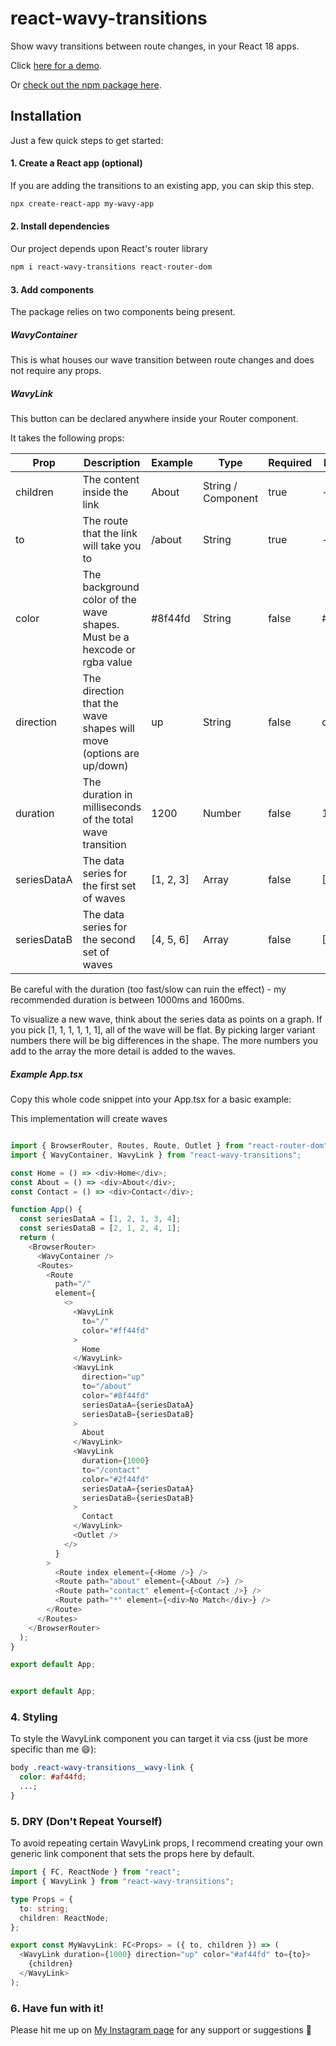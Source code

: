 # react-wavy-transitions

Show wavy transitions between route changes, in your React 18 apps.

Click [here for a demo](https://waves.frontendjoe.com/).

Or [check out the npm package here](https://www.npmjs.com/package/react-wavy-transitions).

## Installation

Just a few quick steps to get started:

#### 1. Create a React app (optional)

If you are adding the transitions to an existing app, you can skip this step.

```sh
npx create-react-app my-wavy-app
```

#### 2. Install dependencies

Our project depends upon React's router library

```sh
npm i react-wavy-transitions react-router-dom
```

#### 3. Add components

The package relies on two components being present.

##### WavyContainer

This is what houses our wave transition between route changes and does not require any props.

##### WavyLink

This button can be declared anywhere inside your Router component.

It takes the following props:

| Prop        | Description                                                              | Example | Type               | Required | Default   |
| ----------- | ------------------------------------------------------------------------ | ------- | ------------------ | -------- | --------- |
| children    | The content inside the link                                              | About   | String / Component | true     | -         |
| to          | The route that the link will take you to                                 | /about  | String             | true     | -         |
| color       | The background color of the wave shapes. Must be a hexcode or rgba value | #8f44fd | String             | false    | #8f44fd   |
| direction   | The direction that the wave shapes will move (options are up/down)       | up      | String             | false    | down      |
| duration    | The duration in milliseconds of the total wave transition                | 1200    | Number             | false    | 1500      |
| seriesDataA | The data series for the first set of waves                               | [1, 2, 3] | Array            | false    | [1, 2, 3] |
| seriesDataB | The data series for the second set of waves                              | [4, 5, 6] | Array            | false    | [4, 5, 6] |


Be careful with the duration (too fast/slow can ruin the effect) - my recommended duration is between 1000ms and 1600ms.

To visualize a new wave, think about the series data as points on a graph. If you pick [1, 1, 1, 1, 1, 1], all of the wave will be flat.
By picking larger variant numbers there will be big differences in the shape. 
The more numbers you add to the array the more detail is added to the waves.

##### Example App.tsx

Copy this whole code snippet into your App.tsx for a basic example:

This implementation will create waves 

```typescript

import { BrowserRouter, Routes, Route, Outlet } from "react-router-dom";
import { WavyContainer, WavyLink } from "react-wavy-transitions";

const Home = () => <div>Home</div>;
const About = () => <div>About</div>;
const Contact = () => <div>Contact</div>;

function App() {
  const seriesDataA = [1, 2, 1, 3, 4];
  const seriesDataB = [2, 1, 2, 4, 1];
  return (
    <BrowserRouter>
      <WavyContainer />
      <Routes>
        <Route
          path="/"
          element={
            <>
              <WavyLink
                to="/"
                color="#ff44fd"
              >
                Home
              </WavyLink>
              <WavyLink
                direction="up"
                to="/about"
                color="#8f44fd"
                seriesDataA={seriesDataA}
                seriesDataB={seriesDataB}
              >
                About
              </WavyLink>
              <WavyLink
                duration={1000}
                to="/contact"
                color="#2f44fd"
                seriesDataA={seriesDataA}
                seriesDataB={seriesDataB}
              >
                Contact
              </WavyLink>
              <Outlet />
            </>
          }
        >
          <Route index element={<Home />} />
          <Route path="about" element={<About />} />
          <Route path="contact" element={<Contact />} />
          <Route path="*" element={<div>No Match</div>} />
        </Route>
      </Routes>
    </BrowserRouter>
  );
}

export default App;


export default App;
```

### 4. Styling

To style the WavyLink component you can target it via css (just be more specific than me 😄):

```css
body .react-wavy-transitions__wavy-link {
  color: #af44fd;
  ...;
}
```

### 5. DRY (Don't Repeat Yourself)

To avoid repeating certain WavyLink props, I recommend creating your own generic link component that sets the props here by default.

```typescript
import { FC, ReactNode } from "react";
import { WavyLink } from "react-wavy-transitions";

type Props = {
  to: string;
  children: ReactNode;
};

export const MyWavyLink: FC<Props> = ({ to, children }) => (
  <WavyLink duration={1000} direction="up" color="#af44fd" to={to}>
    {children}
  </WavyLink>
);
```

### 6. Have fun with it!

Please hit me up on [My Instagram page](https://instagram.com/frontendjoe) for any support or suggestions 🙂
